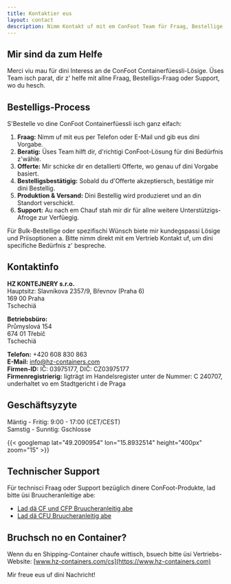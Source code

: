 ```yaml
---
title: Kontaktier eus
layout: contact
description: Nimm Kontakt uf mit em ConFoot Team für Fraag, Bestellige und Support.
---
```


## Mir sind da zum Helfe

Merci viu mau für dini Interess an de ConFoot Containerfüessli-Lösige. Üses Team isch parat, dir z' helfe mit allne Fraag, Bestelligs-Fraag oder Support, wo du hesch.

## Bestelligs-Process

S'Bestelle vo dine ConFoot Containerfüessli isch ganz eifach:

1. **Fraag:** Nimm uf mit eus per Telefon oder E-Mail und gib eus dini Vorgabe.
2. **Beratig:** Üses Team hilft dir, d'richtigi ConFoot-Lösung für dini Bedürfnis z'wähle.
3. **Offerte:** Mir schicke dir en detallierti Offerte, wo genau uf dini Vorgabe basiert.
4. **Bestelligsbestätigig:** Sobald du d'Offerte akzeptiersch, bestätige mir dini Bestellig.
5. **Produktion & Versand:** Dini Bestellig wird produzieret und an din Standort verschickt.
6. **Support:** Au nach em Chauf stah mir dir für allne weitere Unterstützigs-Afroge zur Verfüegig.

Für Bulk-Bestellige oder spezifischi Wünsch biete mir kundegspassi Lösige und Priisoptionen a. Bitte nimm direkt mit em Vertrieb Kontakt uf, um dini specifiche Bedürfnis z' bespreche.

## Kontaktinfo

**HZ KONTEJNERY s.r.o.**  
Hauptsitz: Slavníkova 2357/9, Břevnov (Praha 6)  
169 00 Praha  
Tschechiä

**Betriebsbüro:**  
Průmyslová 154  
674 01 Třebíč  
Tschechiä

**Telefon:** +420 608 830 863  
**E-Mail:** [info@hz-containers.com](mailto:info@hz-containers.com)  
**Firmen-ID:** IČ: 03975177, DIČ: CZ03975177  
**Firmenregistrierig:** Iigträgt im Handelsregister unter de Nummer: C 240707, underhaltet vo em Stadtgericht i de Praga

## Geschäftsyzyte

Mäntig - Fritig: 9:00 - 17:00 (CET/CEST)  
Samstig - Sunntig: Gschlosse

{{< googlemap lat="49.2090954" lon="15.8932514" height="400px" zoom="15" >}}

## Technischer Support

Für technisci Fraag oder Support bezüglich dinere ConFoot-Produkte, lad bitte üsi Bruucheranleitige abe:
- [Lad dä CF und CFP Bruucheranleitig abe](/wp-content/uploads/2021/07/confoot_navod-k-pouziti_CZ.pdf)
- [Lad dä CFU Bruucheranleitig abe](/wp-content/uploads/2022/02/confoot_CFU_navod-k-pouziti_CZ.pdf)

## Bruchsch no en Container?

Wenn du en Shipping-Container chaufe wittisch, bsuech bitte üsi Vertriebs-Website:
[www.hz-containers.com/cs](https://www.hz-containers.com)

Mir freue eus uf dini Nachricht!